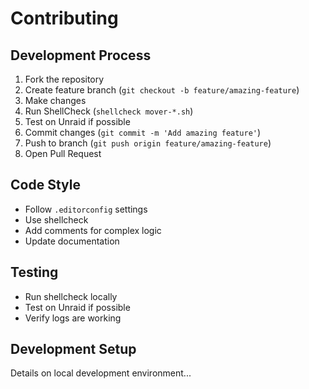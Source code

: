 # Contributing

## Development Process
1. Fork the repository
2. Create feature branch (`git checkout -b feature/amazing-feature`)
3. Make changes
4. Run ShellCheck (`shellcheck mover-*.sh`)
5. Test on Unraid if possible
6. Commit changes (`git commit -m 'Add amazing feature'`)
7. Push to branch (`git push origin feature/amazing-feature`)
8. Open Pull Request

## Code Style
- Follow `.editorconfig` settings
- Use shellcheck
- Add comments for complex logic
- Update documentation

## Testing
- Run shellcheck locally
- Test on Unraid if possible
- Verify logs are working

## Development Setup
Details on local development environment...